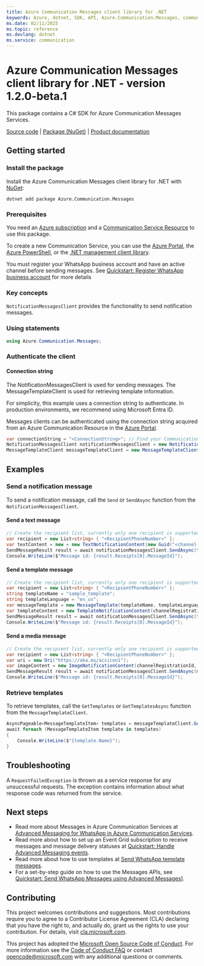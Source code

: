 ```yaml
---
title: Azure Communication Messages client library for .NET
keywords: Azure, dotnet, SDK, API, Azure.Communication.Messages, communication
ms.date: 02/11/2025
ms.topic: reference
ms.devlang: dotnet
ms.service: communication
---
```

# Azure Communication Messages client library for .NET - version 1.2.0-beta.1 


This package contains a C# SDK for Azure Communication Messages Services.

[Source code][source] | [Package (NuGet)][package] | [Product documentation][product_docs]


## Getting started

### Install the package
Install the Azure Communication Messages client library for .NET with [NuGet][nuget]:

```dotnetcli
dotnet add package Azure.Communication.Messages
``` 

### Prerequisites
You need an [Azure subscription][azure_sub] and a [Communication Service Resource][communication_resource_docs] to use this package.

To create a new Communication Service, you can use the [Azure Portal][communication_resource_create_portal], the [Azure PowerShell][communication_resource_create_power_shell], or the [.NET management client library][communication_resource_create_net].

You must register your WhatsApp business account and have an active channel before sending messages. See [Quickstart: Register WhatsApp business account][azuredocs_register_waba] for more details

### Key concepts
`NotificationMessagesClient` provides the functionality to send notification messages.

### Using statements
```C#
using Azure.Communication.Messages;
```

### Authenticate the client
#### Connection string

The NotificationMessagesClient is used for sending messages.
The MessageTemplateClient is used for retrieving template information.

For simplicity, this example uses a connection string to authenticate. In production environments, we recommend using Microsoft Entra ID.

Messages clients can be authenticated using the connection string acquired from an Azure Communication Resource in the [Azure Portal][azure_portal].

```C#
var connectionString = "<ConnectionString>"; // Find your Communication Services resource in the Azure portal
NotificationMessagesClient notificationMessagesClient = new NotificationMessagesClient(connectionString);
MessageTemplateClient messageTemplateClient = new MessageTemplateClient(connectionString);
```

## Examples
### Send a notification message
To send a notification message, call the `Send` or `SendAsync` function from the `NotificationMessagesClient`.

#### Send a text message
```C#
// Create the recipient list, currently only one recipient is supported 
var recipient = new List<string> { "<RecipientPhoneNumber>" };
var textContent = new = new TextNotificationContent(new Guid("<channel-registration-id>"), recipient, "Come on everyone, let's go for lunch together.");
SendMessageResult result = await notificationMessagesClient.SendAsync(textContent);
Console.WriteLine($"Message id: {result.Receipts[0].MessageId}");
```

#### Send a template message
```C#
// Create the recipient list, currently only one recipient is supported 
var recipient = new List<string> { "<RecipientPhoneNumber>" };
string templateName = "sample_template";
string templateLanguage = "en_us";
var messageTemplate = new MessageTemplate(templateName, templateLanguage);
var templateContent = new TemplateNotificationContent(channelRegistrationId, recipientList, messageTemplate);
SendMessageResult result = await notificationMessagesClient.SendAsync(templateContent);
Console.WriteLine($"Message id: {result.Receipts[0].MessageId}");
```

#### Send a media message
```C#
// Create the recipient list, currently only one recipient is supported 
var recipient = new List<string> { "<RecipientPhoneNumber>" };
var uri = new Uri("https://aka.ms/acsicon1");
var imageContent = new ImageNotificationContent(channelRegistrationId, recipientList, uri);
SendMessageResult result = await notificationMessagesClient.SendAsync(mediaContent);
Console.WriteLine($"Message id: {result.Receipts[0].MessageId}");
```

### Retrieve templates
To retrieve templates, call the `GetTemplates` or `GetTemplatesAsync` function from the `MessageTemplateClient`.

```C#
AsyncPageable<MessageTemplateItem> templates = messageTemplateClient.GetTemplatesAsync(channelId);
await foreach (MessageTemplateItem template in templates)
{
    Console.WriteLine($"{template.Name}");
}
```

## Troubleshooting
A `RequestFailedException` is thrown as a service response for any unsuccessful requests. The exception contains information about what response code was returned from the service.

## Next steps
- Read more about Messages in Azure Communication Services at [Advanced Messaging for WhatsApp in Azure Communication Services][azuredocs_whatsapp_overview].
- Read more about how to set up an Event Grid subscription to receive messages and message delivery statuses at [Quickstart: Handle Advanced Messaging events][azuredocs_eventgrid_setup].
- Read more about how to use templates at [Send WhatsApp template messages][azuredocs_templates].
- For a set-by-step guide on how to use the Messages APIs, see [Quickstart: Send WhatsApp Messages using Advanced Messages][azuredocs_quickstart]].


## Contributing
This project welcomes contributions and suggestions. Most contributions require you to agree to a Contributor License Agreement (CLA) declaring that you have the right to, and actually do, grant us the rights to use your contribution. For details, visit [cla.microsoft.com][cla].

This project has adopted the [Microsoft Open Source Code of Conduct][coc]. For more information see the [Code of Conduct FAQ][coc_faq] or contact [opencode@microsoft.com][coc_contact] with any additional questions or comments.

<!-- LINKS -->
[source]: https://github.com/Azure/azure-sdk-for-net/tree/Azure.Communication.Messages_1.2.0-beta.1/sdk/communication/Azure.Communication.Messages/src
[package]: https://www.nuget.org/packages/Azure.Communication.Messages
[product_docs]: https://learn.microsoft.com/azure/communication-services/overview
[nuget]: https://www.nuget.org
[azure_sub]: https://azure.microsoft.com/free/dotnet/
[communication_resource_docs]: https://learn.microsoft.com/azure/communication-services/quickstarts/create-communication-resource?tabs=windows&pivots=platform-azp
[communication_resource_create_portal]:  https://learn.microsoft.com/azure/communication-services/quickstarts/create-communication-resource?tabs=windows&pivots=platform-azp
[communication_resource_create_power_shell]: https://learn.microsoft.com/powershell/module/az.communication/new-azcommunicationservice
[communication_resource_create_net]: https://learn.microsoft.com/azure/communication-services/quickstarts/create-communication-resource?tabs=windows&pivots=platform-net
[azure_portal]: https://portal.azure.com
[cla]: https://cla.microsoft.com
[coc]: https://opensource.microsoft.com/codeofconduct
[coc_faq]: https://opensource.microsoft.com/codeofconduct/faq
[coc_contact]: mailto:opencode@microsoft.com
[azuredocs_whatsapp_overview]: https://learn.microsoft.com/azure/communication-services/concepts/advanced-messaging/whatsapp/whatsapp-overview
[azuredocs_eventgrid_setup]: https://learn.microsoft.com/azure/communication-services/quickstarts/advanced-messaging/whatsapp/handle-advanced-messaging-events
[azuredocs_register_waba]: https://learn.microsoft.com/azure/communication-services/quickstarts/advanced-messaging/whatsapp/connect-whatsapp-business-account
[azuredocs_templates]: https://learn.microsoft.com/azure/communication-services/concepts/advanced-messaging/whatsapp/template-messages
[azuredocs_quickstart]: https://learn.microsoft.com/azure/communication-services/quickstarts/advanced-messaging/whatsapp/get-started?pivots=programming-language-csharp

